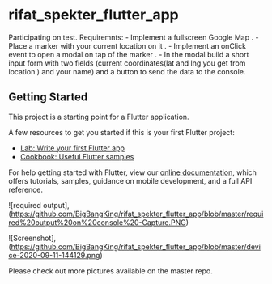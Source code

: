 # rifat_spekter_flutter_app

Participating on test. Requiremnts: - Implement a fullscreen Google Map .  - Place a marker with your current location on it .  - Implement an onClick event to open a modal on tap of the marker .  - In the modal build a short input form with two fields (current coordinates(lat and lng you get from location ) and your name) and a button to send the data to the console.

## Getting Started

This project is a starting point for a Flutter application.

A few resources to get you started if this is your first Flutter project:

- [Lab: Write your first Flutter app](https://flutter.dev/docs/get-started/codelab)
- [Cookbook: Useful Flutter samples](https://flutter.dev/docs/cookbook)

For help getting started with Flutter, view our
[online documentation](https://flutter.dev/docs), which offers tutorials,
samples, guidance on mobile development, and a full API reference.

![required output],(https://github.com/BigBangKing/rifat_spekter_flutter_app/blob/master/required%20output%20on%20console%20-Capture.PNG)

![Screenshot],(https://github.com/BigBangKing/rifat_spekter_flutter_app/blob/master/device-2020-09-11-144129.png)

Please check out more pictures available on the master repo.
